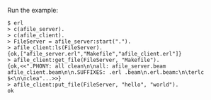 Run the example:

    $ erl
    > c(afile_server).
    > c(afile_client).
    > FileServer = afile_server:start(".").
    > afile_client:ls(FileServer).
    {ok,["afile_server.erl","Makefile","afile_client.erl"]}
    > afile_client:get_file(FileServer, "Makefile").
    {ok,<<".PHONY: all clean\n\nall: afile_server.beam afile_client.beam\n\n.SUFFIXES: .erl .beam\n.erl.beam:\n\terlc $<\n\nclea"...>>}
    > afile_client:put_file(FileServer, "hello", "world").
    ok

